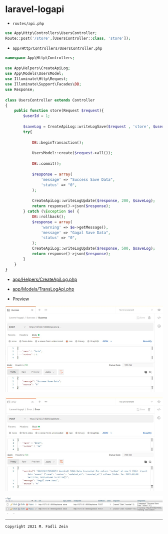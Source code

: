 # laravel-logapi

* `routes/api.php`
```php
use App\Http\Controllers\UsersController;
Route::post('/store',[UsersController::class, 'store']);
```

* `app/Http/Controllers/UsersController.php`
```php
namespace App\Http\Controllers;

use App\Helpers\CreateApiLog;
use App\Models\UsersModel;
use Illuminate\Http\Request;
use Illuminate\Support\Facades\DB;
use Response;

class UsersController extends Controller
{
    public function store(Request $request){
        $userId = 1;

        $saveLog = CreateApiLog::writeLogSave($request , 'store', $userId);
        try{
            
            DB::beginTransaction();
            
            UsersModel::create($request->all());

            DB::commit();

            $response = array(
                'message' => "Success Save Data",
                'status' => "0",
            );
            
            CreateApiLog::writeLogUpdate($response, 200, $saveLog);
            return response()->json($response);
        } catch (\Exception $e) {
            DB::rollback();
            $response = array(
                'warning' => $e->getMessage(),
                'message' => "Gagal Save Data",
                'status' => "0",
            );
            CreateApiLog::writeLogUpdate($response, 500, $saveLog);
            return response()->json($response);
        }
    }
}
```

* [app/Helpers/CreateApiLog.php](https://github.com/gzeinnumer/laravel-logapi/blob/master/app/Helpers/CreateApiLog.php)

* [app/Models/TransLogApi.php](https://github.com/gzeinnumer/laravel-logapi/blob/master/app/Models/TransLogApi.php)

* Preview

![](https://github.com/gzeinnumer/laravel-logapi/blob/master/preview/example1.jpg)

![](https://github.com/gzeinnumer/laravel-logapi/blob/master/preview/example4.jpg)

![](https://github.com/gzeinnumer/laravel-logapi/blob/master/preview/example3.jpg)

---

```
Copyright 2021 M. Fadli Zein
```